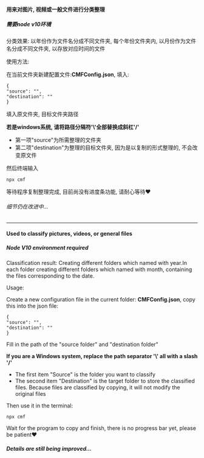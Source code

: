 #### 用来对图片, 视频或一般文件进行分类整理

##### 需要node v10环境

分类效果: 以年份作为文件名分成不同文件夹, 每个年份文件夹内, 以月份作为文件名分成不同文件夹, 以存放对应时间的文件

使用方法:

在当前文件夹新建配置文件:**CMFConfig.json**, 填入:

    {
    "source": "",
    "destination": ""
    }

填入原文件夹, 目标文件夹路径

**若是windows系统, 请将路径分隔符'\\'全部替换成斜杠'/'**

* 第一项"source"为所需整理的文件夹
* 第二项"destination"为整理的目标文件夹, 因为是以复制的形式整理的, 不会改变原文件

然后终端输入

    npx cmf

等待程序复制整理完成, 目前尚没有进度条功能, 请耐心等待❤

###### 细节仍在改进中...

***

#### Used to classify pictures, videos, or general files

##### Node V10 environment required

Classification result: Creating different folders which named with year.In each folder creating different folders which named with month, containing the files corresponding to the date.

Usage:

Create a new configuration file in the current folder: **CMFConfig.json**, copy this into the json file:

    {
    "source": "",
    "destination": ""
    }

Fill in the path of the "source folder" and "destination folder"

**If you are a Windows system, replace the path separator '\\' all with a slash '/'**

* The first item  "Source" is the folder you want to classify
* The second item  "Destination" is the target folder to store the classified files. Because files are classified by copying, it will not modify the original files

Then use it in the terminal:

    npx cmf

Wait for the program to copy and finish, there is no progress bar yet, please be patient❤

##### Details are still being improved...
